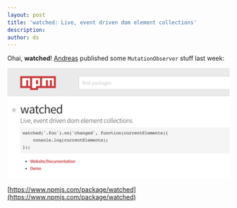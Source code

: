 ```yaml
---
layout: post
title: 'watched: Live, event driven dom element collections'
description:
author: ds
---
```


Ohai, __watched__! [Andreas](http://blog.decaf.de/author/andreas/) published some `MutationObserver` stuff last week:

![npm screenshot](/content/images/2015/03/Screenshot-2015-03-20-14-11-13.png)

[https://www.npmjs.com/package/watched](https://www.npmjs.com/package/watched)

